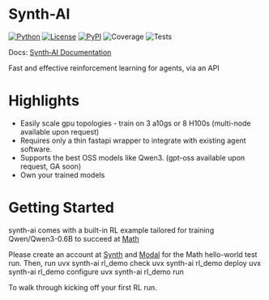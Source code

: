 # Synth-AI

[![Python](https://img.shields.io/badge/python-3.11+-blue)](https://www.python.org/)
[![License](https://img.shields.io/badge/license-MIT-green)](LICENSE)
[![PyPI](https://img.shields.io/badge/PyPI-0.2.4.dev8-orange)](https://pypi.org/project/synth-ai/)
![Coverage](https://img.shields.io/badge/coverage-0.0%25-red)
![Tests](https://img.shields.io/badge/tests-17%2F17%20passing-brightgreen)

Docs: [Synth‑AI Documentation](https://docs.usesynth.ai/synth-ai/introduction)

Fast and effective reinforcement learning for agents, via an API

# Highlights

- Easily scale gpu topologies - train on 3 a10gs or 8 H100s (multi-node available upon request)
- Requires only a thin fastapi wrapper to integrate with existing agent software.
- Supports the best OSS models like Qwen3. (gpt-oss available upon request, GA soon)
- Own your trained models


# Getting Started

synth-ai comes with a built-in RL example tailored for training Qwen/Qwen3-0.6B to succeed at [Math](https://huggingface.co/datasets/EleutherAI/hendrycks_math)

Please create an account at [Synth](https://www.usesynth.ai) and [Modal](https://modal.com) for the Math hello-world test run. Then, run
uvx synth-ai rl_demo check
uvx synth-ai rl_demo deploy
uvx synth-ai rl_demo configure
uvx synth-ai rl_demo run 

To walk through kicking off your first RL run.